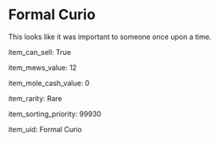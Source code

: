 # Formal Curio

This looks like it was important to someone once upon a time.

item_can_sell: True

item_mews_value: 12

item_mole_cash_value: 0

item_rarity: Rare

item_sorting_priority: 99930

item_uid: Formal Curio